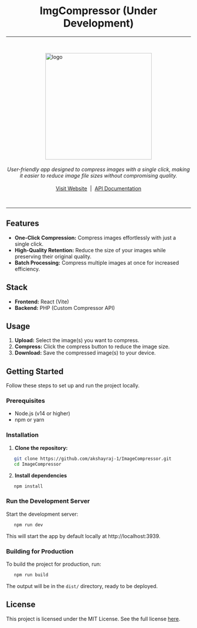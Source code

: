 <h1 style="text-align: center;">ImgCompressor (Under Development)</h1>
<hr>

<div style="display: flex; flex-direction: column; align-items: center; gap: 4px; padding: 30px 0;">
<a href="https://imgcompressor-app.web.app">
<img alt="logo" src="https://imgcompressor-app.web.app/images/logo.svg" width="290px">
</a>
<p style="text-align: center;"><i>
User-friendly app designed to compress images with a single click, making it easier to reduce image file sizes without compromising quality.
</i></p>
<div style="display: flex; align-items: center; gap: 8px;">
<a href="https://imgcompressor-app.web.app">Visit Website</a> | 
<a href="API_DOC.md">API Documentation</a>
</div>
</div>

<hr>

## Features

- **One-Click Compression:** Compress images effortlessly with just a single click.
- **High-Quality Retention:** Reduce the size of your images while preserving their original quality.
- **Batch Processing:** Compress multiple images at once for increased efficiency.

## Stack

- **Frontend:** React (Vite)
- **Backend:** PHP (Custom Compressor API)

## Usage

1. **Upload:** Select the image(s) you want to compress.
2. **Compress:** Click the compress button to reduce the image size.
3. **Download:** Save the compressed image(s) to your device.

## Getting Started

Follow these steps to set up and run the project locally.

### Prerequisites

- Node.js (v14 or higher)
- npm or yarn

### Installation

1. **Clone the repository:**

```bash
   git clone https://github.com/akshayraj-1/ImageCompressor.git
   cd ImageCompressor
```

2. **Install dependencies**

```bash
   npm install
```

### Run the Development Server

Start the development server:

```bash
   npm run dev
```

This will start the app by default locally at http://localhost:3939.

### Building for Production

To build the project for production, run:

```bash
   npm run build
```

The output will be in the `dist/` directory, ready to be deployed.

## License

This project is licensed under the MIT License. See the full license [here](LICENSE).
